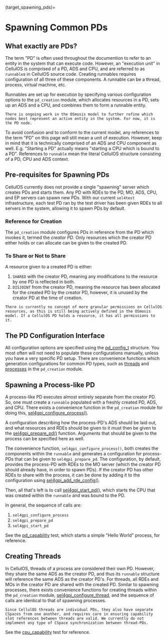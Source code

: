 (target_spawning_pds)=
# Spawning Common PDs
## What exactly are PDs?
The term "PD" is often used throughout the documention to refer to an entity in the system that can execute code. However, an "execution unit" in CellulOS is comprised of a PD, ADS and CPU, and are referred to as `runnable`s in CellulOS source code. Creating runnables requires configuration of all three of these components. A runnable can be a thread, process, virtual machine, etc.

Runnables are set up for execution by specifying various configuration options to the `pd_creation` module, which allocates resources in a PD, sets up an ADS and a CPU, and combines them to form a runnable entity.

```{note}
There is ongoing work in the OSmosis model to further refine which nodes best represent an active entity in the system. For now, it is the PD node.
```

To avoid confusion and to conform to the current model, any references to the term "PD" on this page will still mean a unit of execution. However, keep in mind that it is technically comprised of an ADS and CPU component as well. E.g. "Starting a PD" actually means "starting a CPU which is bound to a PD". References to `runnable` mean the literal CellulOS structure consisting of a PD, CPU and ADS context.

## Pre-requisites for Spawning PDs
CellulOS currently does not provide a single "spawning" server which creates PDs and starts them. Any PD with RDEs to the PD, MO, ADS, CPU, and EP servers can spawn new PDs. 
With our current `sel4test` infrastructure, each test PD ran by the test driver has been given RDEs to all servers in the system, allowing it to spawn PDs by default.

### Reference for Creation
The `pd_creation` module configures PDs in reference from the PD which invokes it, termed the *creator PD*. Only resources which the creator PD either holds or can allocate can be given to the created PD.

### To Share or Not to Share
A resource given to a created PD is either:

1. `SHARED` with the creator PD, meaning any modifications to the resource by one PD is reflected in both.
2. `DISJOINT` from the creator PD, meaning the resource has been allocated for the created PD by the creator PD, however, it is unused by the creator PD at the time of creation.

```{note}
There is currently no concept of more granular permissions on CellulOS resources, as this is still being actively defined in the OSmosis model. If a CellulOS PD holds a resource, it has all permissions to it.
```

## The PD Configuration Interface
All configuration options are specified using the [pd_config_t](https://github.com/sid-agrawal/sel4-gpi/blob/cellulos/libsel4gpi/include/sel4gpi/pd_creation.h#L139) structure. You most often will not need to populate these configurations manually, unless you have a very specific PD setup. There are convenience functions which generation configurations for common PD types, such as [threads](https://github.com/sid-agrawal/sel4-gpi/blob/cellulos/libsel4gpi/include/sel4gpi/pd_creation.h#L188) and [processes](https://github.com/sid-agrawal/sel4-gpi/blob/cellulos/libsel4gpi/include/sel4gpi/pd_creation.h#L174) in the `pd_creation` module.


## Spawning a Process-like PD
 A process-like PD executes almost entirely separate from the creator PD. So, one must create a `runnable` populated with a freshly created PD, ADS, and CPU. There exists a convenience function in the `pd_creation` module for doing this,  [sel4gpi_configure_process()](https://github.com/sid-agrawal/sel4-gpi/blob/cellulos/libsel4gpi/include/sel4gpi/pd_creation.h#L174).

 A configuration describing how the process-PD's ADS should be laid out, and what resources and RDEs should be given to it must then be given to the [sel4gpi_prepare_pd()](https://github.com/sid-agrawal/sel4-gpi/blob/cellulos/libsel4gpi/include/sel4gpi/pd_creation.h#L199) function. Arguments that should be given to the process can be specified here as well.

 The convenience function, `sel4gpi_configure_process()`, both creates the components within the `runnable` and generates a configuration for process-PDs that can be given to `sel4gpi_prepare_pd`.
The configuration, by default, provides the process-PD with RDEs to the MO server (which the creator PD should already have, in order to spawn PDs). If the creator PD has other RDEs to share with the process, it can be done by adding it to the configuration using [sel4gpi_add_rde_config()](https://github.com/sid-agrawal/sel4-gpi/blob/cellulos/libsel4gpi/include/sel4gpi/pd_creation.h#L275).

 Then, all that's left is to call [sel4gpi_start_pd()](https://github.com/sid-agrawal/sel4-gpi/blob/cellulos/libsel4gpi/include/sel4gpi/pd_creation.h#L207), which starts the CPU that was created within the `runnable` and was bound to the PD.

 In general, the sequence of calls are:
 
 1. `sel4gpi_configure_process`
 2. `sel4gpi_prepare_pd`
 3. `sel4gpi_start_pd`

 See the [pd_capability](https://github.com/sid-agrawal/sel4-gpi/blob/cellulos/apps/sel4test-tests/src/tests/pd_capability.c#L36) test, which starts a simple "Hello World" process, for reference.

## Creating Threads
In CellulOS, threads of a process are considered their own PD. However, they share the same ADS as the creator PD, and thus its `runnable` structure will reference the same ADS as the creator PD's. For threads, all RDEs and MOs in the creator PD are shared with the created PD. Similar to spawning processes, there exists convenience functions for creating threads within the `pd_creation` module, [sel4gpi_configure_thread](https://github.com/sid-agrawal/sel4-gpi/blob/cellulos/libsel4gpi/include/sel4gpi/pd_creation.h#L188), and the sequence of calls are identical to that of spawning processes.

```{warning}
Since CellulOS threads are individual PDs, they also have separate CSpaces from one another, and requires care in ensuring capability slot references between threads are valid. We currently do not implement any type of CSpace synchronization between thread-PDs.
```

See the [cpu_capability](https://github.com/sid-agrawal/sel4-gpi/blob/cellulos/apps/sel4test-tests/src/tests/cpu_capability.c#L90) test for reference.
